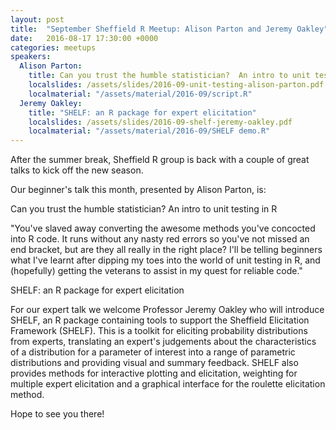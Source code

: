 ```yaml
---
layout: post
title:  "September Sheffield R Meetup: Alison Parton and Jeremy Oakley"
date:   2016-08-17 17:30:00 +0000
categories: meetups
speakers: 
  Alison Parton:
    title: Can you trust the humble statistician?  An intro to unit testing in R
    localslides: /assets/slides/2016-09-unit-testing-alison-parton.pdf
    localmaterial: "/assets/material/2016-09/script.R"
  Jeremy Oakley:
    title: "SHELF: an R package for expert elicitation"
    localslides: /assets/slides/2016-09-shelf-jeremy-oakley.pdf
    localmaterial: "/assets/material/2016-09/SHELF demo.R"
---
```

After the summer break, Sheffield R group is back with a couple of great talks to kick off the new season.

Our beginner's talk this month, presented by Alison Parton, is: 

Can you trust the humble statistician?  An intro to unit testing in R 

"You've slaved away converting the awesome methods you've concocted into R code. It runs without any nasty red errors so you've not missed an end bracket, but are they all really in the right place? I'll be telling beginners what I've learnt after dipping my toes into the world of unit testing in R, and (hopefully) getting the veterans to assist in my quest for reliable code."

SHELF: an R package for expert elicitation

For our expert talk we welcome Professor Jeremy Oakley who will introduce SHELF, an R package containing tools to support the Sheffield Elicitation Framework (SHELF). This is a toolkit for eliciting probability distributions from experts, translating an expert's judgements about the characteristics of a distribution for a parameter of interest into a range of parametric distributions and providing visual and summary feedback. SHELF also provides methods for interactive plotting and elicitation, weighting for multiple expert elicitation and a graphical interface for the roulette elicitation method.

Hope to see you there!
